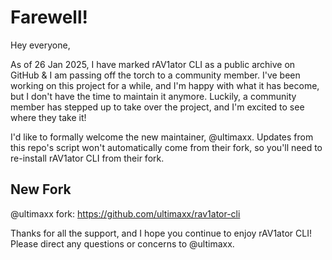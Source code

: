 # Farewell!

Hey everyone,

As of 26 Jan 2025, I have marked rAV1ator CLI as a public archive on GitHub & I am passing off the torch to a community member. I've been working on this project for a while, and I'm happy with what it has become, but I don't have the time to maintain it anymore. Luckily, a community member has stepped up to take over the project, and I'm excited to see where they take it!

I'd like to formally welcome the new maintainer, @ultimaxx. Updates from this repo's script won't automatically come from their fork, so you'll need to re-install rAV1ator CLI from their fork.

## New Fork

@ultimaxx fork: https://github.com/ultimaxx/rav1ator-cli

Thanks for all the support, and I hope you continue to enjoy rAV1ator CLI! Please direct any questions or concerns to @ultimaxx.
